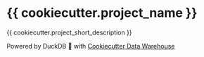 # {{ cookiecutter.project_name }}

{{ cookiecutter.project_short_description }}

Powered by DuckDB 🦆 with [Cookiecutter Data Warehouse](https://github.com/guenp/cookiecutter-data-warehouse)